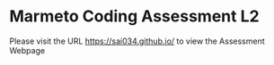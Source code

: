# Marmeto Coding Assessment L2

Please visit the URL https://sai034.github.io/ to view the Assessment Webpage
